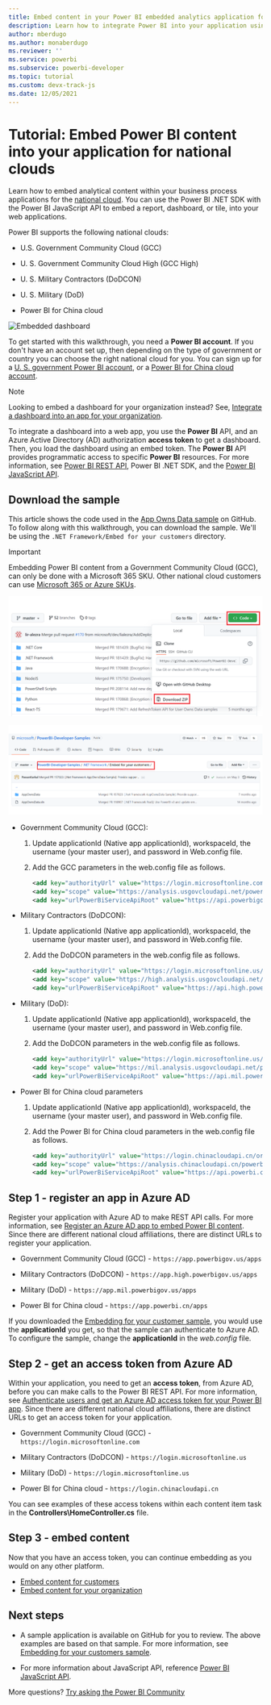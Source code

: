 ```yaml
---
title: Embed content in your Power BI embedded analytics application for government and national clouds
description: Learn how to integrate Power BI into your application using embedded analytics software, embedded analytics tools, or embedded business intelligence tools for government and national clouds.
author: mberdugo
ms.author: monaberdugo
ms.reviewer: ''
ms.service: powerbi
ms.subservice: powerbi-developer
ms.topic: tutorial
ms.custom: devx-track-js
ms.date: 12/05/2021
---
```


# Tutorial: Embed Power BI content into your application for national clouds

Learn how to embed analytical content within your business process applications for the [national cloud](/azure/active-directory/develop/authentication-national-cloud). You can use the Power BI .NET SDK with the Power BI JavaScript API to embed a report, dashboard, or tile, into your web applications.

Power BI supports the following national clouds:

* U.S. Government Community Cloud (GCC)

* U. S. Government Community Cloud High (GCC High)

* U. S. Military Contractors (DoDCON)

* U. S. Military (DoD)

* Power BI for China cloud

![Embedded dashboard](media/embed-sample-for-customers/powerbi-embed-dashboard.png)

To get started with this walkthrough, you need a **Power BI account**. If you don't have an account set up, then depending on the type of government or country you can choose the right national cloud for you. You can sign up for a [U. S. government Power BI account](../../admin/service-govus-signup.md), or a [Power BI for China cloud account](https://www.21vbluecloud.com/powerbi/).

> [!NOTE]
> Looking to embed a dashboard for your organization instead? See, [Integrate a dashboard into an app for your organization](embed-sample-for-your-organization.md).

To integrate a dashboard into a web app, you use the **Power BI** API, and an Azure Active Directory (AD) authorization **access token** to get a dashboard. Then, you load the dashboard using an embed token. The **Power BI** API provides programmatic access to specific **Power BI** resources. For more information, see [Power BI REST API](/rest/api/power-bi/), Power BI .NET SDK, and the [Power BI JavaScript API](https://github.com/Microsoft/PowerBI-JavaScript).

## Download the sample

This article shows the code used in the [App Owns Data sample](https://github.com/microsoft/PowerBI-Developer-Samples/tree/master/.NET%20Framework/Embed%20for%20your%20customers) on GitHub. To follow along with this walkthrough, you can download the sample. We'll be using the `.NET Framework/Embed for your customers` directory.

> [!IMPORTANT]
> Embedding Power BI content from a Government Community Cloud (GCC), can only be done with a Microsoft 365 SKU. Other national cloud customers can use [Microsoft 365 or Azure SKUs](embedded-capacity.md#which-sku-should-i-use).

![Downloading App Owns Data sample.](media/embed-sample-for-customers-national-clouds/embed-sample-for-customers-026.png)

![App Owns Data directory.](media/embed-sample-for-customers-national-clouds/embed-sample-for-customers-directory.png)

* Government Community Cloud (GCC):

    1. Update applicationId (Native app applicationId), workspaceId, the username (your master user), and password in Web.config file.

    2. Add the GCC parameters in the web.config file as follows.

        ```xml
        <add key="authorityUrl" value="https://login.microsoftonline.com/organizations/" />
        <add key="scope" value="https://analysis.usgovcloudapi.net/powerbi/api/.default" />
        <add key="urlPowerBiServiceApiRoot" value="https://api.powerbigov.us/" />
        ```

* Military Contractors (DoDCON):

    1. Update applicationId (Native app applicationId), workspaceId, the username (your master user), and password in Web.config file.

    2. Add the DoDCON parameters in the web.config file as follows.

        ```xml
        <add key="authorityUrl" value="https://login.microsoftonline.us/organizations/" />
        <add key="scope" value="https://high.analysis.usgovcloudapi.net/powerbi/api/.default" />
        <add key="urlPowerBiServiceApiRoot" value="https://api.high.powerbigov.us/" />
        ```

* Military (DoD):

    1. Update applicationId (Native app applicationId), workspaceId, the username (your master user), and password in Web.config file.

    2. Add the DoDCON parameters in the web.config file as follows.

        ```xml
        <add key="authorityUrl" value="https://login.microsoftonline.us/organizations/" />
        <add key="scope" value="https://mil.analysis.usgovcloudapi.net/powerbi/api/.default" />
        <add key="urlPowerBiServiceApiRoot" value="https://api.mil.powerbigov.us/" />
        ```

* Power BI for China cloud parameters

    1. Update applicationId (Native app applicationId), workspaceId, the username (your master user), and password in Web.config file.

    2. Add the Power BI for China cloud parameters in the web.config file as follows.

        ```xml
        <add key="authorityUrl" value="https://login.chinacloudapi.cn/organizations/" />
        <add key="scope" value="https://analysis.chinacloudapi.cn/powerbi/api/.default" />
        <add key="urlPowerBiServiceApiRoot" value="https://api.powerbi.cn/" />
        ```

## Step 1 - register an app in Azure AD

Register your application with Azure AD to make REST API calls. For more information, see [Register an Azure AD app to embed Power BI content](register-app.md). Since there are different national cloud affiliations, there are distinct URLs to register your application.

* Government Community Cloud (GCC) - ```https://app.powerbigov.us/apps```

* Military Contractors (DoDCON) - ```https://app.high.powerbigov.us/apps```

* Military (DoD) - ```https://app.mil.powerbigov.us/apps```

* Power BI for China cloud - ```https://app.powerbi.cn/apps```

If you downloaded the [Embedding for your customer sample](https://github.com/microsoft/PowerBI-Developer-Samples/tree/master/.NET%20Core/Embed%20for%20your%20customers/AppOwnsData), you would use the **applicationId** you get, so that the sample can authenticate to Azure AD. To configure the sample, change the **applicationId** in the *web.config* file.

## Step 2 - get an access token from Azure AD

Within your application, you need to get an **access token**, from Azure AD, before you can make calls to the Power BI REST API. For more information, see [Authenticate users and get an Azure AD access token for your Power BI app](generate-embed-token.md). Since there are different national cloud affiliations, there are distinct URLs to get an access token for your application.

* Government Community Cloud (GCC) - ```https://login.microsoftonline.com```

* Military Contractors (DoDCON) - ```https://login.microsoftonline.us```

* Military (DoD) - ```https://login.microsoftonline.us```

* Power BI for China cloud - ```https://login.chinacloudapi.cn```

You can see examples of these access tokens within each content item task in the **Controllers\HomeController.cs** file.

## Step 3 - embed content

Now that you have an access token, you can continue embedding as you would on any other platform.

* [Embed content for customers](embed-sample-for-customers.md#step-8---embed-your-content)
* [Embed content for your organization](embed-sample-for-your-organization.md#step-5---embed-your-content)

## Next steps

* A sample application is available on GitHub for you to review. The above examples are based on that sample. For more information, see [Embedding for your customers sample](https://github.com/microsoft/PowerBI-Developer-Samples/tree/master/.NET%20Core/Embed%20for%20your%20customers/AppOwnsData).

* For more information about JavaScript API, reference [Power BI JavaScript API](https://github.com/Microsoft/PowerBI-JavaScript).

More questions? [Try asking the Power BI Community](https://community.powerbi.com/)